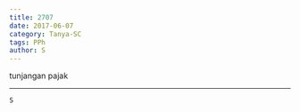 ```yaml
---
title: 2707
date: 2017-06-07
category: Tanya-SC
tags: PPh
author: S
---
```


tunjangan pajak

---



`S`

